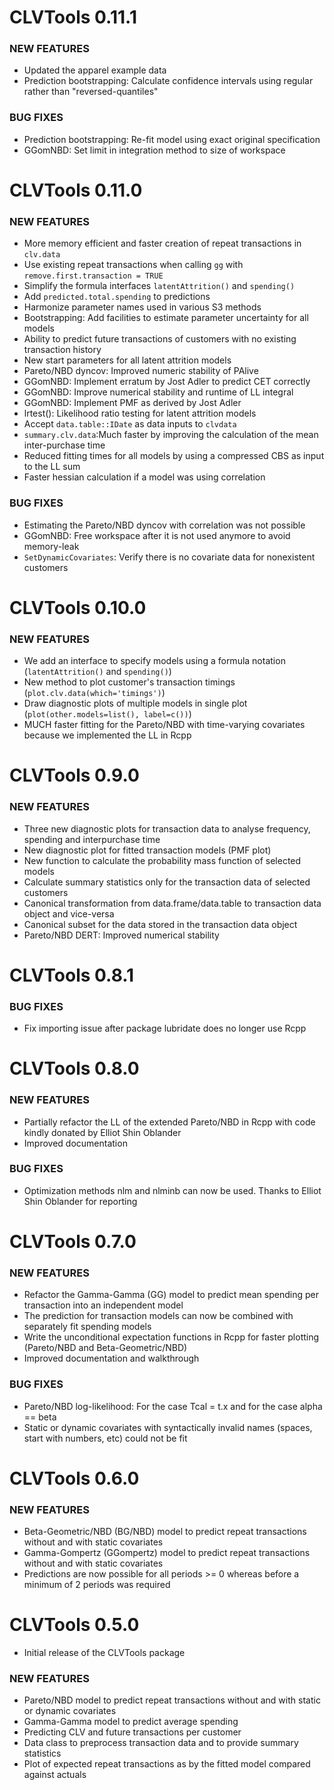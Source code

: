 # CLVTools 0.11.1

### NEW FEATURES
* Updated the apparel example data
* Prediction bootstrapping: Calculate confidence intervals using regular rather than "reversed-quantiles"

### BUG FIXES
* Prediction bootstrapping: Re-fit model using exact original specification
* GGomNBD: Set limit in integration method to size of workspace



# CLVTools 0.11.0

### NEW FEATURES
* More memory efficient and faster creation of repeat transactions in `clv.data`
* Use existing repeat transactions when calling `gg` with `remove.first.transaction = TRUE`
* Simplify the formula interfaces `latentAttrition()` and `spending()`
* Add `predicted.total.spending` to predictions
* Harmonize parameter names used in various S3 methods
* Bootstrapping: Add facilities to estimate parameter uncertainty for all models
* Ability to predict future transactions of customers with no existing transaction history
* New start parameters for all latent attrition models
* Pareto/NBD dyncov: Improved numeric stability of PAlive
* GGomNBD: Implement erratum by Jost Adler to predict CET correctly
* GGomNBD: Improve numerical stability and runtime of LL integral
* GGomNBD: Implement PMF as derived by Jost Adler
* lrtest(): Likelihood ratio testing for latent attrition models
* Accept `data.table::IDate` as data inputs to `clvdata`
* `summary.clv.data`:Much faster by improving the calculation of the mean inter-purchase time
* Reduced fitting times for all models by using a compressed CBS as input to the LL sum
* Faster hessian calculation if a model was using correlation

### BUG FIXES
* Estimating the Pareto/NBD dyncov with correlation was not possible
* GGomNBD: Free workspace after it is not used anymore to avoid memory-leak
* `SetDynamicCovariates`: Verify there is no covariate data for nonexistent customers



# CLVTools 0.10.0

### NEW FEATURES
* We add an interface to specify models using a formula notation (`latentAttrition()` and `spending()`)
* New method to plot customer's transaction timings (`plot.clv.data(which='timings')`)
* Draw diagnostic plots of multiple models in single plot (`plot(other.models=list(), label=c())`)
* MUCH faster fitting for the Pareto/NBD with time-varying covariates because we implemented the LL in Rcpp



# CLVTools 0.9.0

### NEW FEATURES
* Three new diagnostic plots for transaction data to analyse frequency, spending and interpurchase time
* New diagnostic plot for fitted transaction models (PMF plot)
* New function to calculate the probability mass function of selected models
* Calculate summary statistics only for the transaction data of selected customers
* Canonical transformation from data.frame/data.table to transaction data object and vice-versa
* Canonical subset for the data stored in the transaction data object
* Pareto/NBD DERT: Improved numerical stability



# CLVTools 0.8.1

### BUG FIXES
* Fix importing issue after package lubridate does no longer use Rcpp



# CLVTools 0.8.0

### NEW FEATURES
* Partially refactor the LL of the extended Pareto/NBD in Rcpp with code kindly donated by Elliot Shin Oblander
* Improved documentation 

### BUG FIXES
* Optimization methods nlm and nlminb can now be used. Thanks to Elliot Shin Oblander for reporting



# CLVTools 0.7.0

### NEW FEATURES
* Refactor the Gamma-Gamma (GG) model to predict mean spending per transaction into an independent model
* The prediction for transaction models can now be combined with separately fit spending models
* Write the unconditional expectation functions in Rcpp for faster plotting (Pareto/NBD and Beta-Geometric/NBD)
* Improved documentation and walkthrough

### BUG FIXES
* Pareto/NBD log-likelihood: For the case Tcal = t.x and for the case alpha == beta
* Static or dynamic covariates with syntactically invalid names (spaces, start with numbers, etc) could not be fit


# CLVTools 0.6.0

### NEW FEATURES
* Beta-Geometric/NBD (BG/NBD) model to predict repeat transactions without and with static covariates
* Gamma-Gompertz (GGompertz) model to predict repeat transactions without and with static covariates
* Predictions are now possible for all periods >= 0 whereas before a minimum of 2 periods was required


# CLVTools 0.5.0
* Initial release of the CLVTools package

### NEW FEATURES
* Pareto/NBD model to predict repeat transactions without and with static or dynamic covariates 
* Gamma-Gamma model to predict average spending
* Predicting CLV and future transactions per customer
* Data class to preprocess transaction data and to provide summary statistics
* Plot of expected repeat transactions as by the fitted model compared against actuals
